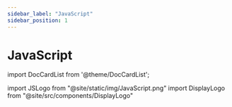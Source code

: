 ```yaml
---
sidebar_label: "JavaScript"
sidebar_position: 1
---
```


# JavaScript

import DocCardList from '@theme/DocCardList';

import JSLogo from "@site/static/img/JavaScript.png"
import DisplayLogo from "@site/src/components/DisplayLogo"

<DisplayLogo logo={JSLogo} />

<DocCardList />

